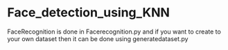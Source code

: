 # Face_detection_using_KNN

FaceRecognition is done in Facerecognition.py and if you want to create to your own dataset then it can be done using generatedataset.py 
